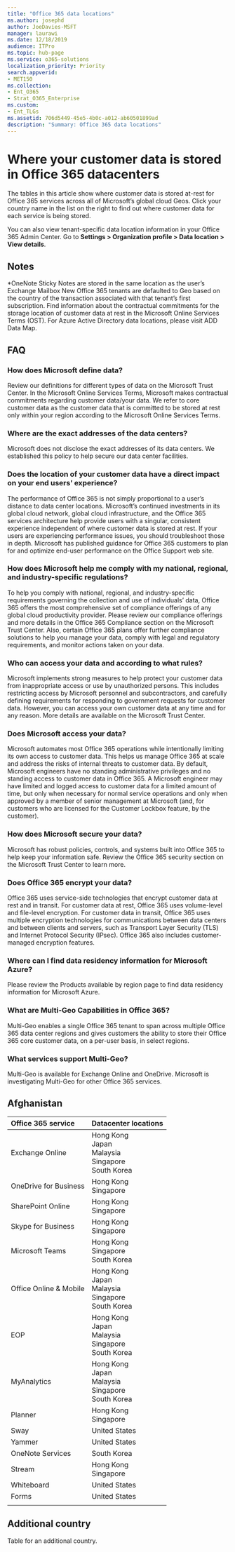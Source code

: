 ```yaml
---
title: "Office 365 data locations"
ms.author: josephd
author: JoeDavies-MSFT
manager: laurawi
ms.date: 12/18/2019
audience: ITPro
ms.topic: hub-page
ms.service: o365-solutions
localization_priority: Priority
search.appverid:
- MET150
ms.collection: 
- Ent_O365
- Strat_O365_Enterprise
ms.custom:
- Ent_TLGs
ms.assetid: 706d5449-45e5-4b0c-a012-ab60501899ad
description: "Summary: Office 365 data locations"
---
```


# Where your customer data is stored in Office 365 datacenters

The tables in this article show where customer data is stored at-rest for Office 365 services across all of Microsoft’s global cloud Geos. Click your country name in the list on the right to find out where customer data for each service is being stored.
 
You can also view tenant-specific data location information in your Office 365 Admin Center. Go to **Settings > Organization profile > Data location > View details**.

<!--
Note to new owner: Links in the Notes and FAQ sections need to be added from the source document at https://microsoft.sharepoint.com/:w:/t/golocalteam/Ebv6_Lw6FvNKucfA1eESTPUBy6O1MdvWEeT-L8O5a2HsIg?e=4%3AUfF1Uj&at=9&xsdata=MDR8MDF8am9zZXBoZEBtaWNyb3NvZnQuY29tfGM1ZTg1ODI0ZWRmMTRlN2E3MDkzMDhkNzgzNDMxYTczfDcyZjk4OGJmODZmMTQxYWY5MWFiMmQ3Y2QwMTFkYjQ3fDF8MHw2MzcxMjIxOTY1MzQ5NjM5NDl8VW5rbm93bnxUV0ZwYkdac2IzZDhleUpXSWpvaU1DNHdMakF3TURBaUxDSlFJam9pVjJsdU16SWlMQ0pCVGlJNklrMWhhV3dpTENKWFZDSTZNbjA9fC0x&sdata=MkxOUXhlZEdyR0I1SzBvd044d2hkd2RPaGN2RUpaS09jMkZTcys0dkZQRT0%3D
--> 

## Notes

*OneNote Sticky Notes are stored in the same location as the user’s Exchange Mailbox
New Office 365 tenants are defaulted to Geo based on the country of the transaction associated with that tenant’s first subscription.
Find information about the contractual commitments for the storage location of customer data at rest in the Microsoft Online Services Terms (OST).
For Azure Active Directory data locations, please visit ADD Data Map.

## FAQ

### How does Microsoft define data? 

Review our definitions for different types of data on the Microsoft Trust Center. In the Microsoft Online Services Terms, Microsoft makes contractual commitments regarding customer data/your data. We refer to core customer data as the customer data that is committed to be stored at rest only within your region according to the Microsoft Online Services Terms.


### Where are the exact addresses of the data centers? 

Microsoft does not disclose the exact addresses of its data centers. We established this policy to help secure our data center facilities.


### Does the location of your customer data have a direct impact on your end users’ experience? 

The performance of Office 365 is not simply proportional to a user’s distance to data center locations. Microsoft’s continued investments in its global cloud network, global cloud infrastructure, and the Office 365 services architecture help provide users with a singular, consistent experience independent of where customer data is stored at rest. If your users are experiencing performance issues, you should troubleshoot those in depth. Microsoft has published guidance for Office 365 customers to plan for and optimize end-user performance on the Office Support web site.


### How does Microsoft help me comply with my national, regional, and industry-specific regulations? 

To help you comply with national, regional, and industry-specific requirements governing the collection and use of individuals’ data, Office 365 offers the most comprehensive set of compliance offerings of any global cloud productivity provider. Please review our compliance offerings and more details in the Office 365 Compliance section on the Microsoft Trust Center. Also, certain Office 365 plans offer further compliance solutions to help you manage your data, comply with legal and regulatory requirements, and monitor actions taken on your data.


### Who can access your data and according to what rules? 

Microsoft implements strong measures to help protect your customer data from inappropriate access or use by unauthorized persons. This includes restricting access by Microsoft personnel and subcontractors, and carefully defining requirements for responding to government requests for customer data. However, you can access your own customer data at any time and for any reason. More details are available on the Microsoft Trust Center.


### Does Microsoft access your data? 

Microsoft automates most Office 365 operations while intentionally limiting its own access to customer data. This helps us manage Office 365 at scale and address the risks of internal threats to customer data. By default, Microsoft engineers have no standing administrative privileges and no standing access to customer data in Office 365. A Microsoft engineer may have limited and logged access to customer data for a limited amount of time, but only when necessary for normal service operations and only when approved by a member of senior management at Microsoft (and, for customers who are licensed for the Customer Lockbox feature, by the customer).


### How does Microsoft secure your data? 

Microsoft has robust policies, controls, and systems built into Office 365 to help keep your information safe. Review the Office 365 security section on the Microsoft Trust Center to learn more.


### Does Office 365 encrypt your data? 

Office 365 uses service-side technologies that encrypt customer data at rest and in transit. For customer data at rest, Office 365 uses volume-level and file-level encryption. For customer data in transit, Office 365 uses multiple encryption technologies for communications between data centers and between clients and servers, such as Transport Layer Security (TLS) and Internet Protocol Security (IPsec). Office 365 also includes customer-managed encryption features.


### Where can I find data residency information for Microsoft Azure? 

Please review the Products available by region page to find data residency information for Microsoft Azure.


### What are Multi-Geo Capabilities in Office 365? 

Multi-Geo enables a single Office 365 tenant to span across multiple Office 365 data center regions and gives customers the ability to store their Office 365 core customer data, on a per-user basis, in select regions.


### What services support Multi-Geo? 

Multi-Geo is available for Exchange Online and OneDrive. Microsoft is investigating Multi-Geo for other Office 365 services.


## Afghanistan

| Office 365 service | Datacenter locations |
|:-------|:-----|
| Exchange Online | Hong Kong <BR> Japan <BR> Malaysia <BR> Singapore <BR> South Korea |
| OneDrive for Business | Hong Kong <BR> Singapore |
| SharePoint Online | Hong Kong <BR> Singapore |
| Skype for Business | Hong Kong <BR> Singapore |
| Microsoft Teams | Hong Kong <BR> Singapore <BR> South Korea |
| Office Online & Mobile | Hong Kong <BR> Japan <BR> Malaysia <BR> Singapore <BR> South Korea |
| EOP | Hong Kong <BR> Japan <BR> Malaysia <BR> Singapore <BR> South Korea |
| MyAnalytics | Hong Kong <BR> Japan <BR> Malaysia <BR> Singapore <BR> South Korea |
| Planner | Hong Kong <BR> Singapore |
| Sway | United States |
| Yammer | United States |
| OneNote Services | South Korea |
| Stream | Hong Kong <BR> Singapore |
| Whiteboard | United States |
| Forms | United States |
|||


## Additional country

Table for an additional country.


